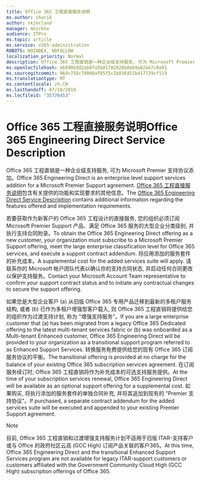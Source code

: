 ```yaml
---
title: Office 365 工程直接服务说明
ms.author: sharik
author: skjerland
manager: mnirkhe
audience: ITPro
ms.topic: article
ms.service: o365-administration
ROBOTS: NOINDEX, NOFOLLOW
localization_priority: Normal
description: Office 365 工程直销是一种企业级支持服务, 可为 Microsoft Premier 支持协议添加。 Office 365 工程直接服务说明包含有关提供的功能和实现要求的其他信息。
ms.openlocfilehash: eb890bdd2ab0fa5b01702828b0eb9a02eb7c8a91
ms.sourcegitcommit: 96dc758c790ddaf05f5c2b836451b417729cf119
ms.translationtype: MT
ms.contentlocale: zh-CN
ms.lasthandoff: 07/18/2019
ms.locfileid: "35776453"
---
```

# <a name="office-365-engineering-direct-service-description"></a><span data-ttu-id="20c7d-104">Office 365 工程直接服务说明</span><span class="sxs-lookup"><span data-stu-id="20c7d-104">Office 365 Engineering Direct Service Description</span></span>

<span data-ttu-id="20c7d-105">Office 365 工程直销是一种企业级支持服务, 可为 Microsoft Premier 支持协议添加。</span><span class="sxs-lookup"><span data-stu-id="20c7d-105">Office 365 Engineering Direct is an enterprise level support services addition for a Microsoft Premier Support agreement.</span></span> <span data-ttu-id="20c7d-106">[Office 365 工程直接服务说明](https://github.com/MicrosoftDocs/OfficeDocs-O365ServiceDescriptions/blob/master/Office%20365%20Engineering%20Direct%20-%20Svc%20Desc%20(25mar2019).pdf)包含有关提供的功能和实现要求的其他信息。</span><span class="sxs-lookup"><span data-stu-id="20c7d-106">The [Office 365 Engineering Direct Service Description](https://github.com/MicrosoftDocs/OfficeDocs-O365ServiceDescriptions/blob/master/Office%20365%20Engineering%20Direct%20-%20Svc%20Desc%20(25mar2019).pdf) contains additional information regarding the features offered and implementation requirements.</span></span>

<span data-ttu-id="20c7d-107">若要获取作为新客户的 Office 365 工程设计的直接服务, 您的组织必须订阅 Microsoft Premier Support 产品、满足 Office 365 服务的大型企业分类级别, 并执行支持合同附录。</span><span class="sxs-lookup"><span data-stu-id="20c7d-107">To obtain the Office 365 Engineering Direct offering as a new customer, your organization must subscribe to a Microsoft Premier Support offering, meet the large enterprise classification level for Office 365 services, and execute a support contract addendum.</span></span> <span data-ttu-id="20c7d-108">将应用添加的服务套件的补充成本。</span><span class="sxs-lookup"><span data-stu-id="20c7d-108">A supplemental cost for the added services suite will apply.</span></span> <span data-ttu-id="20c7d-109">请联系你的 Microsoft 帐户团队代表以确认你的支持合同状态, 并启动任何合同更改以保护支持服务。</span><span class="sxs-lookup"><span data-stu-id="20c7d-109">Contact your Microsoft Account Team representative to confirm your support contract status and to initiate any contractual changes to secure the support offering.</span></span> 

<span data-ttu-id="20c7d-110">如果您是大型企业客户 (a) 从旧版 Office 365 专用产品迁移到最新的多租户服务结构, 或者 (b) 已作为多租户增强型客户载入, 则 Office 365 工程直销将提供给您的组织作为过渡支持计划, 称为 "增强支持服务"。</span><span class="sxs-lookup"><span data-stu-id="20c7d-110">If you are a large enterprise customer that (a) has been migrated from a legacy Office 365 Dedicated offering to the latest multi-tenant services fabric or (b) was onboarded as a Multi-tenant Enhanced customer, Office 365 Engineering Direct will be provided to your organization as a transitional support program referred to as Enhanced Support Services.</span></span> <span data-ttu-id="20c7d-111">转换服务免费提供给您的现有 Office 365 订阅服务协议的平衡。</span><span class="sxs-lookup"><span data-stu-id="20c7d-111">The transitional offering is provided at no charge for the balance of your existing Office 365 subscription services agreement.</span></span> <span data-ttu-id="20c7d-112">在订阅服务续订时, Office 365 工程直销将作为补充成本的可选支持服务提供。</span><span class="sxs-lookup"><span data-stu-id="20c7d-112">At the time of your subscription services renewal, Office 365 Engineering Direct will be available as an optional support offering for a supplemental cost.</span></span> <span data-ttu-id="20c7d-113">如果购买, 将执行添加的服务套件的单独合同补充, 并将其追加到现有的 "Premier 支持协议"。</span><span class="sxs-lookup"><span data-stu-id="20c7d-113">If purchased, a separate contract addendum for the added services suite will be executed and appended to your existing Premier Support agreement.</span></span>

> [!NOTE]
> <span data-ttu-id="20c7d-114">目前, Office 365 工程直销和过渡增强支持服务计划不适用于旧版 ITAR-支持客户或与 Office 的政府社区云高 (GCC High) 订阅产品关联的客户365。</span><span class="sxs-lookup"><span data-stu-id="20c7d-114">At this time, Office 365 Engineering Direct and the transitional Enhanced Support Services program are not available for legacy ITAR-support customers or customers affiliated with the Government Community Cloud High (GCC High) subscription offerings of Office 365.</span></span>
